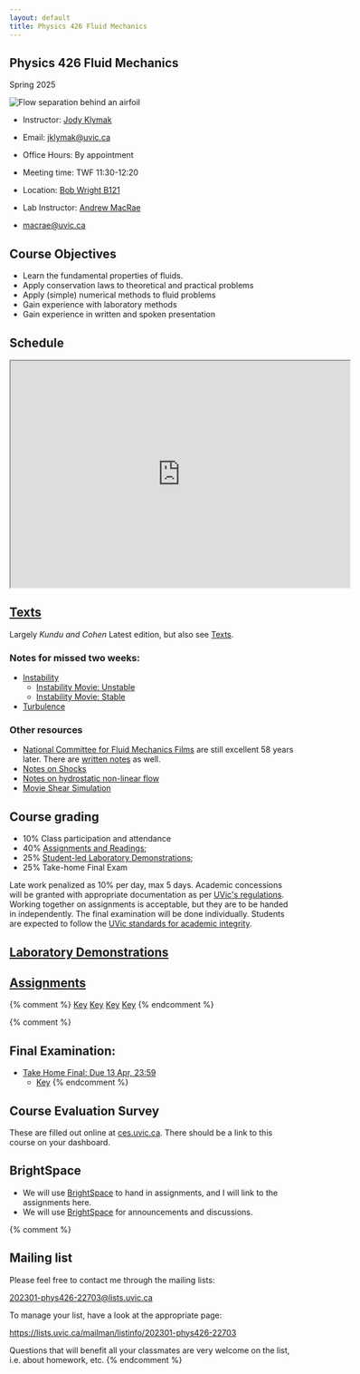```yaml
---
layout: default
title: Physics 426 Fluid Mechanics
---
```


## Physics 426 Fluid Mechanics

Spring 2025

![Flow separation behind an airfoil](./figs/Flow_separation.jpg)

  - Instructor: [Jody Klymak](http://web.uvic.ca/~jklymak)
  - Email: [jklymak@uvic.ca](mailto:jklymak@uvic.ca)
  - Office Hours: By appointment
  - Meeting time:  TWF 11:30-12:20
  - Location:  [Bob Wright B121](https://www.uvic.ca/search/maps-buildings/buildings/bob-wright-centre-ocean-earth-and-atmospheric-sciences.php)

  - Lab Instructor: [Andrew MacRae](http://web.uvic.ca/~macrae/)
  - [macrae@uvic.ca](mailto:macrae@uvic.ca)

## Course Objectives ##

  - Learn the fundamental properties of fluids.
  - Apply conservation laws to theoretical and practical problems
  - Apply (simple) numerical methods to fluid problems
  - Gain experience with laboratory methods
  - Gain experience in written and spoken presentation

## Schedule

<iframe width="600px" height="400px" src="https://docs.google.com/spreadsheets/d/e/2PACX-1vQwqpsvc1WVr9fVoLUAD0K88oBXNZiUsc-iNn063-jG9mkYb-cyGAQZN25V-umb9CQPrKskD64NGqOG/pubhtml?gid=0&amp;single=true&amp;widget=true&amp;headers=false"></iframe>

## [Texts](./Texts/)

Largely *Kundu and Cohen* Latest edition, but also see [Texts](./Texts/).

### Notes for missed two weeks:

  - [Instability](./pdfs/Instability.pdf)
    - [Instability Movie: Unstable](./pdfs/ChanPar04.mov)
    - [Instability Movie: Stable](./pdfs/ChanPar05.mov)
  - [Turbulence](./pdfs/Turbulence.pdf)

### Other resources

  - [National Committee for Fluid Mechanics Films](http://web.mit.edu/hml/ncfmf.html) are still excellent 58 years later.
  There are [written notes](http://web.mit.edu/hml/notes.html) as well.
  - [Notes on Shocks](./pdfs/PrattSec1.3_11445.pdf)
  - [Notes on hydrostatic non-linear flow](./pdfs/Baines2.3.pdf)
  - [Movie Shear Simulation]('./')

## Course grading

  - 10% Class participation and attendance
  - 40% [Assignments and Readings](./Assignments/);
  - 25% [Student-led Laboratory Demonstrations](./Labs/);
  - 25% Take-home Final Exam

Late work penalized as 10% per day, max 5 days.  Academic concessions will be granted with appropriate documentation as per [UVic's regulations](https://www.uvic.ca/registrar/students/appeals/acad-concession/index.php).  Working together on assignments is acceptable, but they are to be handed in independently.  The final examination will be done individually.  Students are expected to follow the [UVic standards for academic integrity](https://www.uvic.ca/students/academics/academic-integrity/index.php).

## [Laboratory Demonstrations](./Labs/)

## [Assignments](./Assignments/)

{% comment %}
[Key](./Assignments/Assignment1Key.pdf)
[Key](./Assignments/Assignment2Key.pdf)
[Key](./Assignments/Assignment3Key.pdf)
[Key](./Assignments/Assignment4Foil.pdf)
{% endcomment %}

{% comment %}
## Final Examination:

- [Take Home Final: Due 13 Apr, 23:59](./Assignments/TakeHome2018.pdf)
  - [Key](./Assignments/TakeHome2018.pdf)
{% endcomment %}

## Course Evaluation Survey

These are filled out online at [ces.uvic.ca](http://ces.uvic.ca).  There should be a link to this course on your dashboard.

## BrightSpace

- We will use [BrightSpace](https://bright.uvic.ca) to hand in assignments, and I will link to the assignments here.
- We will use [BrightSpace](https://bright.uvic.ca) for announcements and discussions.


{% comment %}
## Mailing list

Please feel free to contact me through the mailing lists:

[202301-phys426-22703@lists.uvic.ca](mailto:202301-phys426-22703@lists.uvic.ca)

To manage your list, have a look at the appropriate page:

<https://lists.uvic.ca/mailman/listinfo/202301-phys426-22703>

Questions that will benefit all your classmates are very welcome on
the list, i.e. about homework, etc.
{% endcomment %}
